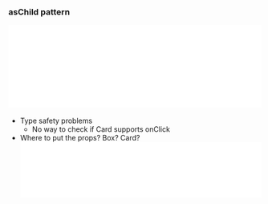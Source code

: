 ### asChild pattern

<!-- <pre><code data-trim class="language-xml">
&lt;Box asChild onClick={...}&gt;
  &lt;Card gap="small"&gt;...&lt;/Card&gt;
&lt;/Box&gt;
</code></pre> -->

<img src="code/as-child.svg" />

- Type safety problems <!-- .element: class="fragment" -->
  - No way to check if Card supports onClick <!-- .element: class="fragment" -->
- Where to put the props? Box? Card? <!-- .element: class="fragment" -->
  <img src="code/duplicate.svg" />
  <!-- <pre><code data-trim class="language-xml">
  &lt;Box asChild onClick={...}&gt;
      &lt;Card gap="small" onClick={...}&gt;...&lt;/Card&gt;
  &lt;/Box&gt;
  </code></pre> -->

